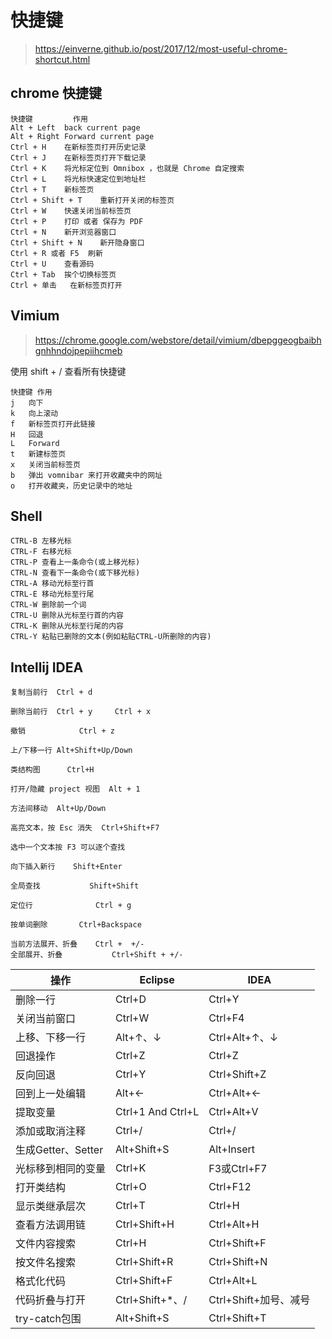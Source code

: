 # 快捷键
> https://einverne.github.io/post/2017/12/most-useful-chrome-shortcut.html  

## chrome 快捷键
```
快捷键	        作用
Alt + Left	back current page
Alt + Right	Forward current page
Ctrl + H	在新标签页打开历史记录
Ctrl + J	在新标签页打开下载记录
Ctrl + K	将光标定位到 Omnibox ，也就是 Chrome 自定搜索
Ctrl + L	将光标快速定位到地址栏
Ctrl + T	新标签页
Ctrl + Shift + T	重新打开关闭的标签页
Ctrl + W	快速关闭当前标签页
Ctrl + P	打印 或者 保存为 PDF
Ctrl + N	新开浏览器窗口
Ctrl + Shift + N	新开隐身窗口
Ctrl + R 或者 F5	刷新
Ctrl + U	查看源码
Ctrl + Tab	挨个切换标签页
Ctrl + 单击	在新标签页打开
```

## Vimium
> https://chrome.google.com/webstore/detail/vimium/dbepggeogbaibhgnhhndojpepiihcmeb

使用 shift + / 查看所有快捷键  
```
快捷键	作用
j	向下
k	向上滚动
f	新标签页打开此链接
H	回退
L	Forward
t	新建标签页
x	关闭当前标签页
b	弹出 vomnibar 来打开收藏夹中的网址
o	打开收藏夹，历史记录中的地址
```

## Shell
```
CTRL-B 左移光标
CTRL-F 右移光标
CTRL-P 查看上一条命令(或上移光标)
CTRL-N 查看下一条命令(或下移光标)
CTRL-A 移动光标至行首
CTRL-E 移动光标至行尾
CTRL-W 删除前一个词
CTRL-U 删除从光标至行首的内容
CTRL-K 删除从光标至行尾的内容
CTRL-Y 粘贴已删除的文本(例如粘贴CTRL-U所删除的内容)
```

## Intellij IDEA
```
复制当前行  Ctrl + d

删除当前行  Ctrl + y     Ctrl + x

撤销            Ctrl + z

上/下移一行 Alt+Shift+Up/Down

类结构图      Ctrl+H

打开/隐藏 project 视图  Alt + 1

方法间移动  Alt+Up/Down

高亮文本，按 Esc 消失  Ctrl+Shift+F7

选中一个文本按 F3 可以逐个查找

向下插入新行    Shift+Enter

全局查找           Shift+Shift

定位行              Ctrl + g

按单词删除       Ctrl+Backspace

当前方法展开、折叠    Ctrl +  +/-
全部展开、折叠           Ctrl+Shift + +/-
```

| 操作               | Eclipse           | IDEA                  |
| ------------------ | ----------------- | --------------------- |
| 删除一行           | Ctrl+D            | Ctrl+Y                |
| 关闭当前窗口       | Ctrl+W            | Ctrl+F4               |
| 上移、下移一行     | Alt+↑、↓          | Ctrl+Alt+↑、↓         |
| 回退操作           | Ctrl+Z            | Ctrl+Z                |
| 反向回退           | Ctrl+Y            | Ctrl+Shift+Z          |
| 回到上一处编辑     | Alt+←             | Ctrl+Alt+←            |
| 提取变量           | Ctrl+1 And Ctrl+L | Ctrl+Alt+V            |
| 添加或取消注释     | Ctrl+/            | Ctrl+/                |
| 生成Getter、Setter | Alt+Shift+S       | Alt+Insert            |
| 光标移到相同的变量 | Ctrl+K            | F3或Ctrl+F7           |
| 打开类结构         | Ctrl+O            | Ctrl+F12              |
| 显示类继承层次     | Ctrl+T            | Ctrl+H                |
| 查看方法调用链     | Ctrl+Shift+H      | Ctrl+Alt+H            |
| 文件内容搜索       | Ctrl+H            | Ctrl+Shift+F          |
| 按文件名搜索       | Ctrl+Shift+R      | Ctrl+Shift+N          |
| 格式化代码         | Ctrl+Shift+F      | Ctrl+Alt+L            |
| 代码折叠与打开     | Ctrl+Shift+*、/   | Ctrl+Shift+加号、减号 |
| try-catch包围      | Alt+Shift+S       | Ctrl+Shift+T          |